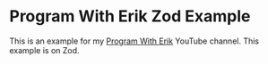 # Program With Erik Zod Example

This is an example for my [Program With Erik](http://erik.video) YouTube channel. This example is on Zod.
